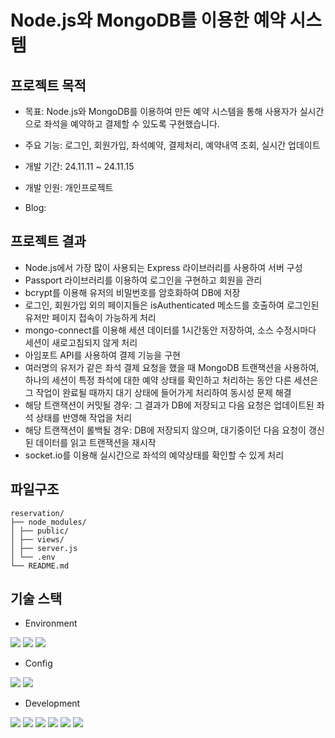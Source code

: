 # Node.js와 MongoDB를 이용한 예약 시스템

## 프로젝트 목적
 - 목표: Node.js와 MongoDB를 이용하여 만든 예약 시스템을 통해 사용자가 실시간으로 좌석을 예약하고 결제할 수 있도록 구현했습니다.
 - 주요 기능: 로그인, 회원가입, 좌석예약, 결제처리, 예약내역 조회, 실시간 업데이트
 
 - 개발 기간: 24.11.11 ~ 24.11.15
 - 개발 인원: 개인프로젝트
 - Blog: 

## 프로젝트 결과
 - Node.js에서 가장 많이 사용되는 Express 라이브러리를 사용하여 서버 구성
 - Passport 라이브러리를 이용하여 로그인을 구현하고 회원을 관리
 - bcrypt를 이용해 유저의 비밀번호를 암호화하여 DB에 저장
 - 로그인, 회원가입 외의 페이지들은  isAuthenticated 메소드를 호출하여 로그인된 유저만 페이지 접속이 가능하게 처리
 - mongo-connect를 이용해 세션 데이터를 1시간동안 저장하여, 소스 수정시마다 세션이 새로고침되지 않게 처리
 - 아임포트 API를 사용하여 결제 기능을 구현
 - 여러명의 유저가 같은 좌석 결제 요청을 했을 때 MongoDB 트랜잭션을 사용하여, 하나의 세션이 특정 좌석에 대한 예약 상태를 확인하고 처리하는 동안 다른 세션은 그 작업이 완료될 때까지 대기 상태에 들어가게 처리하여 동시성 문제 해결
 - 해당 트랜잭션이 커밋될 경우: 그 결과가 DB에 저장되고 다음 요청은 업데이트된 좌석 상태를 반영해 작업을 처리
 - 해당 트랜잭션이 롤백될 경우: DB에 저장되지 않으며, 대기중이던 다음 요청이 갱신된 데이터를 읽고 트랜잭션을 재시작
 - socket.io를 이용해 실시간으로 좌석의 예약상태를 확인할 수 있게 처리

 ## 파일구조
    reservation/
    ├── node_modules/
    │ ├── public/
    │ ├── views/
    │ ├── server.js
    │ └── .env
    └── README.md

## 기술 스택
 - Environment
 <div>
    <img src="https://img.shields.io/badge/Visual%20Studio%20Code-0078d7.svg?style=for-the-badge&logo=visual-studio-code&logoColor=white">
    <img src="https://img.shields.io/badge/github-181717?style=for-the-badge&logo=github&logoColor=white">
    <img src="https://img.shields.io/badge/git-F05032?style=for-the-badge&logo=git&logoColor=white">
 </div>

 - Config
 <div>
    <img src="https://img.shields.io/badge/NPM-%23CB3837.svg?style=for-the-badge&logo=npm&logoColor=white">
    <img src="https://img.shields.io/badge/NODEMON-%23323330.svg?style=for-the-badge&logo=nodemon&logoColor=%BBDEAD">
 </div>

 - Development
 <div>
    <img src="https://img.shields.io/badge/node.js-339933?style=for-the-badge&logo=Node.js&logoColor=white">
    <img src="https://img.shields.io/badge/express-000000?style=for-the-badge&logo=express&logoColor=white">
    <img src="https://img.shields.io/badge/mongoDB-47A248?style=for-the-badge&logo=MongoDB&logoColor=white">
    <img src="https://img.shields.io/badge/ejs-%23B4CA65.svg?style=for-the-badge&logo=ejs&logoColor=black">
    <img src="https://img.shields.io/badge/jquery-0769AD?style=for-the-badge&logo=jquery&logoColor=white">
    <img src="https://img.shields.io/badge/socket.io-010101?style=for-the-badge&logo=socket.io&logoColor=white">
 </div>